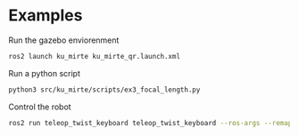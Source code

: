 # Examples

Run the gazebo enviorenment
```sh
ros2 launch ku_mirte ku_mirte_qr.launch.xml
```

Run a python script
```sh
python3 src/ku_mirte/scripts/ex3_focal_length.py
```

Control the robot
```sh
ros2 run teleop_twist_keyboard teleop_twist_keyboard --ros-args --remap cmd_vel:=/mirte_base_controller/cmd_vel_unstamped
```

